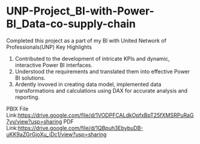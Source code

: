 # UNP-Project_BI-with-Power-BI_Data-co-supply-chain
  Completed this project as a part of my BI with United Network of Professionals(UNP)
  Key Highlights
 1. Contributed to the development of intricate KPIs and dynamic, interactive Power BI interfaces.
 2. Understood the requirements and translated them into effective Power BI solutions.
 3. Ardently invoved in creating data model, implemented data transformations and calculations using DAX for accurate analysis and reporting.

PBIX File Link:https://drive.google.com/file/d/1VODPFCALdkOpfxBpT25fXMSRPuRaG7yv/view?usp=sharing
PDF Link:https://drive.google.com/file/d/1QBpuh3EbybuDB-uKK9aZGrGjoXu_jDc1/view?usp=sharing


 
 
